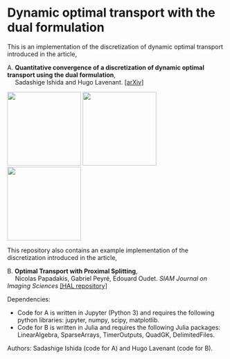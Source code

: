 # Dynamic optimal transport with the dual formulation

This is an implementation of the discretization of dynamic optimal transport introduced in the article,

A. **Quantitative convergence of a discretization of dynamic optimal transport using the dual formulation**,  
&emsp; Sadashige Ishida and Hugo Lavenant.
[[arXiv]](https://arxiv.org/abs/2312.12213)
<p>
<img src="https://sadashigeishida.bitbucket.io/dynamic_dual_OT/test2_NX16_nobar.png" height="170px">
<img src="https://sadashigeishida.bitbucket.io/dynamic_dual_OT/test2_NX512_nobar.png" height="170px">
<img src="https://sadashigeishida.bitbucket.io/dynamic_dual_OT/test2_GT_bar.png" height="170px">
</p>
  
This repository also contains an example implementation of the discretization introduced in the article,  

B. **Optimal Transport with Proximal Splitting**,  
&emsp; Nicolas Papadakis, Gabriel Peyré, Edouard Oudet.
*SIAM Journal on Imaging Sciences* [[HAL repository]](https://epubs.siam.org/doi/10.1137/130920058)

Dependencies:  
- Code for A is written in Jupyter (Python 3) and requires the following python libraries: jupyter, numpy, scipy, matplotlib.  
- Code for B is written in Julia and requires the following Julia packages: LinearAlgebra, SparseArrays, TimerOutputs, QuadGK, DelimitedFiles.

Authors: Sadashige Ishida (code for A) and Hugo Lavenant (code for B).
